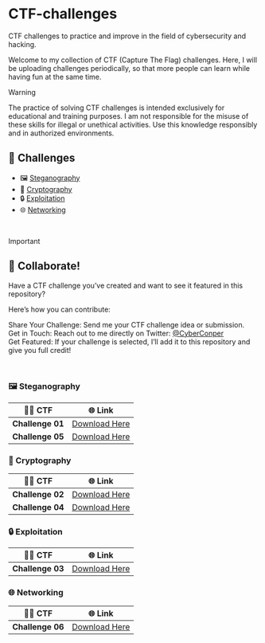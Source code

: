 # CTF-challenges
CTF challenges to practice and improve in the field of cybersecurity and hacking.

Welcome to my collection of CTF (Capture The Flag) challenges. Here, I will be uploading challenges periodically, so that more people can learn while having fun at the same time.

> [!WARNING]
> The practice of solving CTF challenges is intended exclusively for educational and training purposes. I am not responsible for the misuse of these skills for illegal or unethical activities. Use this knowledge responsibly and in authorized environments.

## 📂 Challenges

- 🖼️ [Steganography](#%EF%B8%8F-steganography)
- 🔑 [Cryptography](#-cryptography)
- 🔒 [Exploitation](#-exploitation)
- 🌐 [Networking](#-networking)

<!-- Por si necesitas más adelante
> 🔐 Exploitation
> 🔄 Reverse Engineering
> 🔒 Cryptography
> 🌐 Web Security
> 🕵️‍♂️ Digital Forensics
> 💬 Social Engineering
> 🌐 Networking
> 💻 Programming and Scripting
> 🔧 Operating Systems
> 🛠️ Exploit Development
> 🖼️ Steganography
> 💾 IoT and Hardware
> 🔑 Advanced Cryptanalysis
> 🔍 Reconnaissance
> 📱 Mobile App Exploitation
-->

<br>

> [!IMPORTANT]
> ## 🤝 Collaborate!
> Have a CTF challenge you’ve created and want to see it featured in this repository?
> 
> Here’s how you can contribute:
> 
> Share Your Challenge: Send me your CTF challenge idea or submission.<br>
> Get in Touch: Reach out to me directly on Twitter: [@CyberConper](https://twitter.com/CyberConper)<br>
> Get Featured: If your challenge is selected, I’ll add it to this repository and give you full credit!

<br>

### 🖼️ Steganography

| 👨‍💻 CTF          | 🌐 Link                                             |
|---------------------------|--------------------------------------------------|
| **Challenge 01** | [Download Here](https://mega.nz/file/kkJDSTTK#D_45DH1sjIc7QCX59r-hNsAAXqGW59ewQltWURo_6Vc) |
| **Challenge 05** | [Download Here](https://mega.nz/file/M8xnDBSC#YGISnAg-iFkeWhNbPU5nyyaRLeL3ajWcn5kSkoTO1Xk) |



### 🔑 Cryptography

| 👨‍💻 CTF          | 🌐 Link                                             |
|---------------------------|--------------------------------------------------|
| **Challenge 02** | [Download Here](https://mega.nz/file/YlQSjL4I#xkA7Tv-waHddzxH5MI9O6hdyXW-sd47izfesIBmzi7M) |
| **Challenge 04** | [Download Here](https://mega.nz/file/JkQWzQBT#U_T5jiwSQzJY8N-dwBLnB7cApv-5okZBTSiq8uWXx1g) |


### 🔒 Exploitation

| 👨‍💻 CTF          | 🌐 Link                                             |
|---------------------------|--------------------------------------------------|
| **Challenge 03** | [Download Here](https://mega.nz/file/whJAjZjR#-cUQLry-tZKJaNDWW7uQsorUtSr3Q7OxBeYMz3ff-sw) |

### 🌐 Networking

| 👨‍💻 CTF          | 🌐 Link                                             |
|---------------------------|--------------------------------------------------|
| **Challenge 06** | [Download Here](https://mega.nz/file/h9oRgA5I#QDlyG1SxWfaAdhj9ztDkq6jfxHnEkcjcYe9zfcgOGwo) |

